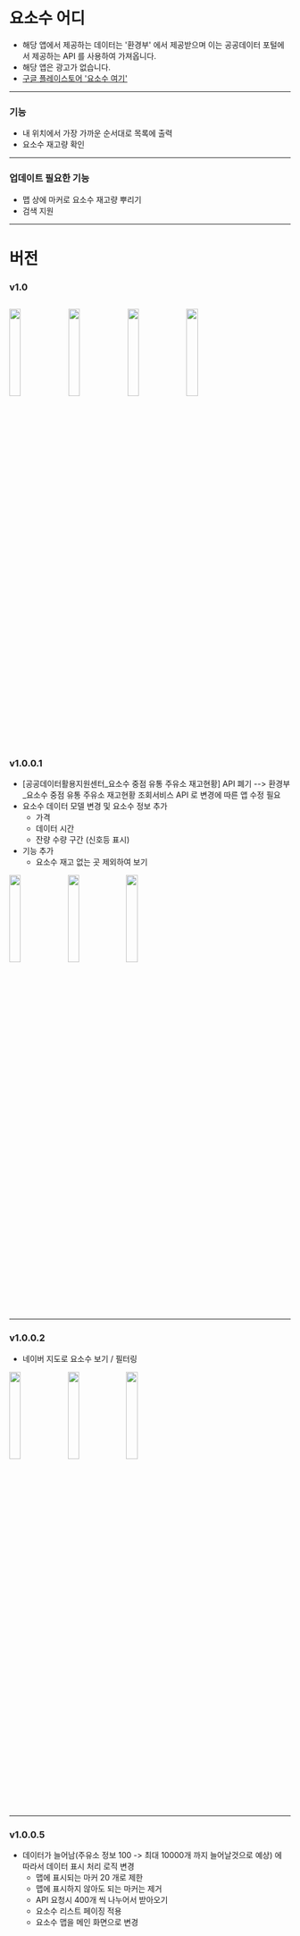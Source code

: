 # 요소수 어디 
* 해당 앱에서 제공하는 데이터는 '환경부' 에서 제공받으며 이는 공공데이터 포털에서 제공하는 API 를 사용하여 가져옵니다.
* 해당 앱은 광고가 없습니다.
* [구글 플레이스토어 '요소수 여기'](https://play.google.com/store/apps/details?id=com.turtle.yososuwhere)
---
### 기능
* 내 위치에서 가장 가까운 순서대로 목록에 출력
* 요소수 재고량 확인
---
### 업데이트 필요한 기능
* 맵 상에 마커로 요소수 재고량 뿌리기
* 검색 지원

---
# 버전
### v1.0
<img src = "https://user-images.githubusercontent.com/51182964/143018335-07516977-ebcd-484c-9ed6-58b89cdf17f8.png" width="20%" height="20%">  <img src = "https://user-images.githubusercontent.com/51182964/143018401-f566df54-b87f-41b4-ad9d-c933ca06bfee.png" width="20%" height="20%">  <img src = "https://user-images.githubusercontent.com/51182964/143018413-4305ef29-13e0-4a01-b041-aa2974f34fd4.png" width="20%" height="20%">  <img src = "https://user-images.githubusercontent.com/51182964/143018424-cc190b42-73e2-4604-ad8c-be985e7bcb41.png" width="20%" height="20%">
---
### v1.0.0.1
* [공공데이터활용지원센터_요소수 중점 유통 주유소 재고현황] API 폐기 --> 환경부_요소수 중점 유통 주유소 재고현황 조회서비스 API 로 변경에 따른 앱 수정 필요
* 요소수 데이터 모델 변경 및 요소수 정보 추가
  * 가격
  * 데이터 시간
  * 잔량 수량 구간 (신호등 표시)
* 기능 추가
  * 요소수 재고 없는 곳 제외하여 보기

<img src = "https://user-images.githubusercontent.com/51182964/143728126-2d81094b-6e4f-4fbe-8f29-49daac14c7df.png" width="20%" height="20%"> <img src = "https://user-images.githubusercontent.com/51182964/143728125-754f43ca-d66d-49bf-a569-8ddc5f937881.png" width="20%" height="20%"> <img src = "https://user-images.githubusercontent.com/51182964/143728122-ad360992-1a31-4326-9289-73e8630267fd.png" width="20%" height="20%">


---
### v1.0.0.2
* 네이버 지도로 요소수 보기 / 필터링

<img src = "https://user-images.githubusercontent.com/51182964/144257135-d2fde504-ea22-45e1-bf0a-dab8163b9b50.png" width="20%" height="20%"> <img src = "https://user-images.githubusercontent.com/51182964/144257157-8158954c-2bc1-4c8e-b499-f4f05b9be9d8.png" width="20%" height="20%"> <img src = "https://user-images.githubusercontent.com/51182964/144257159-c5d5625e-4509-4d28-9102-4e2d1132bd11.png" width="20%" height="20%">

---
### v1.0.0.5
* 데이터가 늘어남(주유소 정보 100 -> 최대 10000개 까지 늘어날것으로 예상) 에 따라서 데이터 표시 처리 로직 변경
  * 맵에 표시되는 마커 20 개로 제한
  * 맵에 표시하지 않아도 되는 마커는 제거
  * API 요청시 400개 씩 나누어서 받아오기
  * 요소수 리스트 페이징 적용
  * 요소수 맵을 메인 화면으로 변경
